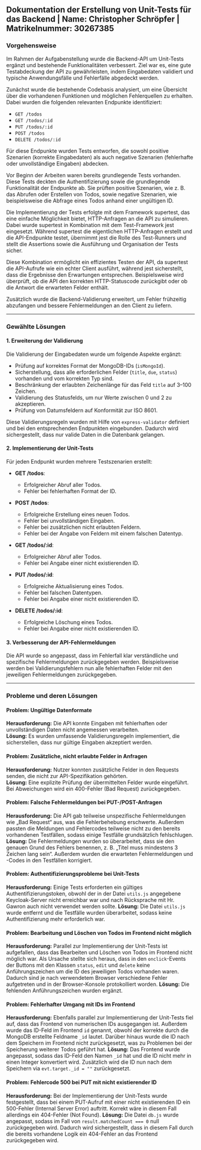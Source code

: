## Dokumentation der Erstellung von Unit-Tests für das Backend | Name: Christopher Schröpfer | Matrikelnummer: 30267385

### Vorgehensweise

Im Rahmen der Aufgabenstellung wurde die Backend-API um Unit-Tests ergänzt und bestehende Funktionalitäten verbessert. Ziel war es, eine gute Testabdeckung der API zu gewährleisten, indem Eingabedaten validiert und typische Anwendungsfälle und Fehlerfälle abgedeckt werden.

Zunächst wurde die bestehende Codebasis analysiert, um eine Übersicht über die vorhandenen Funktionen und möglichen Fehlerquellen zu erhalten. Dabei wurden die folgenden relevanten Endpunkte identifiziert:

- `GET /todos`
- `GET /todos/:id`
- `PUT /todos/:id`
- `POST /todos`
- `DELETE /todos/:id`

Für diese Endpunkte wurden Tests entworfen, die sowohl positive Szenarien (korrekte Eingabedaten) als auch negative Szenarien (fehlerhafte oder unvollständige Eingaben) abdecken.

Vor Beginn der Arbeiten waren bereits grundlegende Tests vorhanden. Diese Tests deckten die Authentifizierung sowie die grundlegende Funktionalität der Endpunkte ab. Sie prüften positive Szenarien, wie z. B. das Abrufen oder Erstellen von Todos, sowie negative Szenarien, wie beispielsweise die Abfrage eines Todos anhand einer ungültigen ID.

Die Implementierung der Tests erfolgte mit dem Framework supertest, das eine einfache Möglichkeit bietet, HTTP-Anfragen an die API zu simulieren. Dabei wurde supertest in Kombination mit dem Test-Framework jest eingesetzt. Während supertest die eigentlichen HTTP-Anfragen erstellt und die API-Endpunkte testet, übernimmt jest die Rolle des Test-Runners und stellt die Assertions sowie die Ausführung und Organisation der Tests sicher.

Diese Kombination ermöglicht ein effizientes Testen der API, da supertest die API-Aufrufe wie ein echter Client ausführt, während jest sicherstellt, dass die Ergebnisse den Erwartungen entsprechen. Beispielsweise wird überprüft, ob die API den korrekten HTTP-Statuscode zurückgibt oder ob die Antwort die erwarteten Felder enthält.

Zusätzlich wurde die Backend-Validierung erweitert, um Fehler frühzeitig abzufangen und bessere Fehlermeldungen an den Client zu liefern.

---

### Gewählte Lösungen

#### 1. Erweiterung der Validierung
Die Validierung der Eingabedaten wurde um folgende Aspekte ergänzt:

- Prüfung auf korrektes Format der MongoDB-IDs (`isMongoId`).
- Sicherstellung, dass alle erforderlichen Felder (`title`, `due`, `status`) vorhanden und vom korrekten Typ sind.
- Beschränkung der erlaubten Zeichenlänge für das Feld `title` auf 3–100 Zeichen.
- Validierung des Statusfelds, um nur Werte zwischen 0 und 2 zu akzeptieren.
- Prüfung von Datumsfeldern auf Konformität zur ISO 8601.

Diese Validierungsregeln wurden mit Hilfe von `express-validator` definiert und bei den entsprechenden Endpunkten eingebunden. Dadurch wird sichergestellt, dass nur valide Daten in die Datenbank gelangen.

#### 2. Implementierung der Unit-Tests
Für jeden Endpunkt wurden mehrere Testszenarien erstellt:

- **GET /todos**:
  - Erfolgreicher Abruf aller Todos.
  - Fehler bei fehlerhaften Format der ID.

- **POST /todos**:
  - Erfolgreiche Erstellung eines neuen Todos.
  - Fehler bei unvollständigen Eingaben.
  - Fehler bei zusätzlichen nicht erlaubten Feldern.
  - Fehler bei der Angabe von Feldern mit einem falschen Datentyp.

- **GET /todos/:id**:
  - Erfolgreicher Abruf aller Todos.
  - Fehler bei Angabe einer nicht existierenden ID.

- **PUT /todos/:id**:
  - Erfolgreiche Aktualisierung eines Todos.
  - Fehler bei falschen Datentypen.
  - Fehler bei Angabe einer nicht existierenden ID.

- **DELETE /todos/:id**:
  - Erfolgreiche Löschung eines Todos.
  - Fehler bei Angabe einer nicht existierenden ID.

#### 3. Verbesserung der API-Fehlermeldungen
Die API wurde so angepasst, dass im Fehlerfall klar verständliche und spezifische Fehlermeldungen zurückgegeben werden. Beispielsweise werden bei Validierungsfehlern nun alle fehlerhaften Felder mit den jeweiligen Fehlermeldungen zurückgegeben.

---

### Probleme und deren Lösungen

#### Problem: Ungültige Datenformate
**Herausforderung:** Die API konnte Eingaben mit fehlerhaften oder unvollständigen Daten nicht angemessen verarbeiten.  
**Lösung:** Es wurden umfassende Validierungsregeln implementiert, die sicherstellen, dass nur gültige Eingaben akzeptiert werden.

#### Problem: Zusätzliche, nicht erlaubte Felder in Anfragen
**Herausforderung:** Nutzer konnten zusätzliche Felder in den Requests senden, die nicht zur API-Spezifikation gehörten.  
**Lösung:** Eine explizite Prüfung der übermittelten Felder wurde eingeführt. Bei Abweichungen wird ein 400-Fehler (Bad Request) zurückgegeben.

#### Problem: Falsche Fehlermeldungen bei PUT-/POST-Anfragen
**Herausforderung:** Die API gab teilweise unspezifische Fehlermeldungen wie „Bad Request“ aus, was die Fehlerbehebung erschwerte. Außerdem passten die Meldungen und Fehlercodes teilweise nicht zu den bereits vorhandenen Testfällen, sodass einige Testfälle grundsätzlich fehlschlugen.
**Lösung:** Die Fehlermeldungen wurden so überarbeitet, dass sie den genauen Grund des Fehlers benennen, z. B. „Titel muss mindestens 3 Zeichen lang sein“. Außerdem wurden die erwarteten Fehlermeldungen und -Codes in den Testfällen korrigiert.

#### Problem: Authentifizierungsprobleme bei Unit-Tests
**Herausforderung:** Einige Tests erforderten ein gültiges Authentifizierungstoken, obwohl der in der Datei `utils.js` angegebene Keycloak-Server nicht erreichbar war und nach Rücksprache mit Hr. Gawron auch nicht verwendet werden sollte.
**Lösung:** Die Datei `utils.js` wurde entfernt und die Testfälle wurden überarbeitet, sodass keine Authentifizierung mehr erforderlich war.

#### Problem: Bearbeitung und Löschen von Todos im Frontend nicht möglich
**Herausforderung:** Parallel zur Implementierung der Unit-Tests ist aufgefallen, dass das Bearbeiten und Löschen von Todos im Frontend nicht möglich war. Als Ursache stellte sich heraus, dass in den `onclick`-Events der Buttons mit den Klassen `status`, `edit` und `delete` keine Anführungszeichen um die ID des jeweiligen Todos vorhanden waren. Dadurch sind je nach verwendetem Browser verschiedene Fehler aufgetreten und in der Browser-Konsole protokolliert worden.
**Lösung:** Die fehlenden Anführungszeichen wurden ergänzt.

#### Problem: Fehlerhafter Umgang mit IDs im Frontend
**Herausforderung:** Ebenfalls parallel zur Implementierung der Unit-Tests fiel auf, dass das Frontend von numerischen IDs ausgegangen ist. Außerdem wurde das ID-Feld im Frontend `id` genannt, obwohl der korrekte durch die MongoDB erstellte Feldname `_id` lautet. Darüber hinaus wurde die ID nach dem Speichern im Frontend nicht zurückgesetzt, was zu Problemen bei der Speicherung weiterer Todos geführt hat.
**Lösung:** Das Frontend wurde angepasst, sodass das ID-Feld den Namen `_id` hat und die ID nicht mehr in einen Integer konvertiert wird. Zusätzlich wird die ID nun nach dem Speichern via `evt.target._id = ""` zurückgesetzt.

#### Problem: Fehlercode 500 bei PUT mit nicht existierender ID
**Herausforderung:** Bei der Implementierung der Unit-Tests wurde festgestellt, dass bei einem PUT-Aufruf mit einer nicht existierenden ID ein 500-Fehler (Internal Server Error) auftritt. Korrekt wäre in diesem Fall allerdings ein 404-Fehler (Not Found).
**Lösung:** Die Datei `db.js` wurde angepasst, sodass im Fall von `result.matchedCount === 0` null zurückgegeben wird. Dadurch wird sichergestellt, dass in diesem Fall durch die bereits vorhandene Logik ein 404-Fehler an das Frontend zurückgegeben wird.